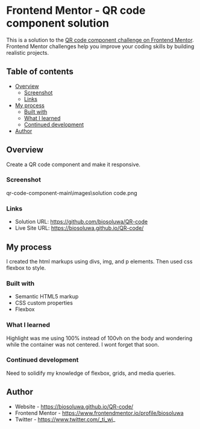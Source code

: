 # Frontend Mentor - QR code component solution

This is a solution to the [QR code component challenge on Frontend Mentor](https://www.frontendmentor.io/challenges/qr-code-component-iux_sIO_H). Frontend Mentor challenges help you improve your coding skills by building realistic projects. 

## Table of contents

- [Overview](#overview)
  - [Screenshot](#screenshot)
  - [Links](#links)
- [My process](#my-process)
  - [Built with](#built-with)
  - [What I learned](#what-i-learned)
  - [Continued development](#continued-development)
- [Author](#author)


## Overview
Create a QR code component and make it responsive.

### Screenshot
qr-code-component-main\images\solution code.png


### Links

- Solution URL: https://github.com/biosoluwa/QR-code
- Live Site URL: https://biosoluwa.github.io/QR-code/

## My process
I created the html markups using divs, img, and p elements. Then used css flexbox to style.

### Built with

- Semantic HTML5 markup
- CSS custom properties
- Flexbox

### What I learned
Highlight was me using 100% instead of 100vh on the body and wondering while the container was not centered. I wont forget that soon.


### Continued development
Need to solidify my knowledge of flexbox, grids, and media queries.


## Author

- Website - https://biosoluwa.github.io/QR-code/
- Frontend Mentor - https://www.frontendmentor.io/profile/biosoluwa
- Twitter - https://www.twitter.com/_ti_wi_
